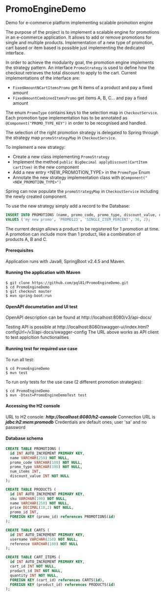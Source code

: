# PromoEngineDemo
Demo for e-commerce platform implementing scalable promotion engine

The purpose of the project is to implement a scalable engine for promotions in an e-commerce application.
It allows to add or remove promotions for single and multiple products.
Implementation of a new type of promotion, cart based or item based is possible just implementing the dedicated interface.

In order to achieve the modularity goal, the promotion engine implements the strategy pattern. An interface ```PromoStrategy``` is used to define how the checkout retrieves the total discount to apply to the cart.
Current implementations of the interface are:
* ```FixedAmountNCartItemsPromo``` get N items of a product and pay a fixed amount
* ```FixedAmountCombinedItemsPromo``` get items A, B, C... and pay a fixed amount

The enum ```PromoType``` contains keys to the selection map in ```CheckoutService```. Each promotion type implementation has to be annotated as ```@Component("PROMO_TYPE_KEY")``` in order to be recognised and handled.

The selection of the right promotion strategy is delegated to Spring through the strategy map ```promoStrategyMap``` in ```CheckoutService```.

To implement a new strategy:
- Create a new class implementing ```PromoStrategy```
- Implement the method ```public BigDecimal applyDiscount(CartItem cartItem)``` in the new component
- Add a new entry <NEW_PROMOTION_TYPE> in the ```PromoType``` Enum
- Annotate the new strategy implementation class with ```@Component("<NEW_PROMOTION_TYPE>")```

Spring can now populate the ```promoStrategyMap``` in ```CheckoutService``` including the newly created component.

To use the new strategy simply add a record to the Database:

```sql
INSERT INTO PROMOTIONS (name, promo_code, promo_type, discount_value, num_items)
VALUES ('my new promo', 'PROMO123', 'SINGLE_ITEM_PERCENT', 30, 2);
```

The current design allows a product to be registered for 1 promotion at time. A promotion can include more than 1 product, like a combination of products A, B and C.

#### Prerequisites

Application runs with Java8, SpringBoot v2.4.5 and Maven.

#### Running the application with Maven

```shell
$ git clone https://github.com/pql81/PromoEngineDemo.git
$ cd PromoEngineDemo
$ git checkout master
$ mvn spring-boot:run
```

#### OpenAPI documetation and UI test

OpenAPI description can be found at http://localhost:8080/v3/api-docs/

Testing API is possible at http://localhost:8080/swagger-ui/index.html?configUrl=/v3/api-docs/swagger-config
The URL above works as API client to test applcition functionalities

#### Running test for required use case

To run all test:
```shell
$ cd PromoEngineDemo
$ mvn test
```

To run only tests for the use case (2 different promotion strategies):
```shell
$ cd PromoEngineDemo
$ mvn -Dtest=PromoEngineDemoTest test
```

#### Accessing the H2 console

URL to H2 console: ***http://localhost:8080/h2-console***
Connection URL is ***jdbc:h2:mem:promodb***
Credentials are default ones, user 'sa' and no password

#### Database schema

```sql
CREATE TABLE PROMOTIONS (
  id INT AUTO_INCREMENT PRIMARY KEY,
  name VARCHAR(250) NOT NULL,
  promo_code VARCHAR(100) NOT NULL,
  promo_type VARCHAR(100) NOT NULL,
  num_items INT,
  discount_value INT NOT NULL
);

CREATE TABLE PRODUCTS (
  id INT AUTO_INCREMENT PRIMARY KEY,
  sku VARCHAR(100) NOT NULL,
  name VARCHAR(250) NOT NULL,
  price DECIMAL(10,2) NOT NULL,
  promo_id INT,
  FOREIGN KEY (promo_id) references PROMOTIONS(id)
);

CREATE TABLE CARTS (
  id INT AUTO_INCREMENT PRIMARY KEY,
  username VARCHAR(250) NOT NULL,
  reference VARCHAR(100) NOT NULL
);

CREATE TABLE CART_ITEMS (
  id INT AUTO_INCREMENT PRIMARY KEY,
  cart_id INT NOT NULL,
  product_id INT NOT NULL,
  quantity INT NOT NULL,
  FOREIGN KEY (cart_id) references CARTS(id),
  FOREIGN KEY (product_id) references PRODUCTS(id)
);
```
